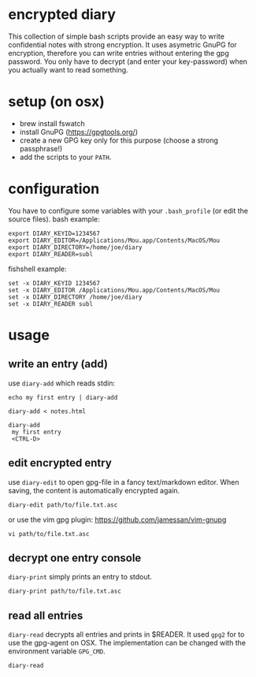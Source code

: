 # encrypted diary 
This collection of simple bash scripts provide an easy way to write  confidential notes with strong encryption. It uses asymetric GnuPG for encryption,  therefore you can write entries without entering the gpg password. You only have to decrypt (and enter your key-password) when you actually want to read something. 


# setup (on osx)
 * brew install fswatch 
 * install GnuPG  (https://gpgtools.org/)
 * create a new GPG key only for this purpose (choose a strong passphrase!)
 * add the scripts to your `PATH`. 

# configuration 
You have to configure some variables with your ``.bash_profile`` (or edit the source files). bash example: 

    export DIARY_KEYID=1234567
    export DIARY_EDITOR=/Applications/Mou.app/Contents/MacOS/Mou
    export DIARY_DIRECTORY=/home/joe/diary
    export DIARY_READER=subl

fishshell example:

    set -x DIARY_KEYID 1234567
    set -x DIARY_EDITOR /Applications/Mou.app/Contents/MacOS/Mou
    set -x DIARY_DIRECTORY /home/joe/diary
    set -x DIARY_READER subl

# usage 
## write an entry (add)
use ``diary-add`` which reads stdin: 

    echo my first entry | diary-add

    diary-add < notes.html
    
    diary-add
     my first entry
     <CTRL-D>

## edit encrypted entry
use ``diary-edit`` to open gpg-file in a fancy text/markdown editor. When saving, the content is automatically encrypted again. 

    diary-edit path/to/file.txt.asc

or use the vim gpg plugin: https://github.com/jamessan/vim-gnupg

    vi path/to/file.txt.asc

## decrypt one entry console
``diary-print`` simply prints an entry to stdout. 

    diary-print path/to/file.txt.asc

## read all entries
``diary-read`` decrypts all entries and prints in $READER. It used `gpg2` for to use the gpg-agent on OSX. The implementation can be changed with the environment variable `GPG_CMD`.

    diary-read

